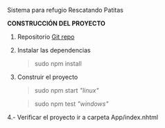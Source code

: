 Sistema para refugio Rescatando Patitas

**CONSTRUCCIÓN DEL PROYECTO**

1.  Repositorio [Git repo](https://github.com/Ulisespl/RopaTrabajo.git)
2.  Instalar las dependencias

    > sudo npm install

3.  Construir el proyecto

    > sudo npm start _"linux"_

    > sudo npm test _"windows"_

4.- Verificar el proyecto ir a carpeta App/index.nhtml
